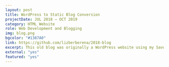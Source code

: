 ```yaml
---
layout: post
title: WordPress to Static Blog Conversion
projectDate: JUL 2018 – OCT 2019
category: HTML Website
role: Web Development and Blogging
img: blog.png 
bgcolor: "#1387A0"
link: https://github.com/lizberberena/2018-blog
excerpt: This old blog was originally a WordPress website using my Savona child theme, but I recreated it as a static Jekyll blog with a few modifications. I am planning on remaking this blog in 2022.
external: "yes"
featured: "yes"
---
```

